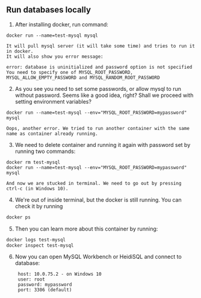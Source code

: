 ## Run databases locally

1. After installing docker, run command: 

```posh
docker run --name=test-mysql mysql
```

    It will pull mysql server (it will take some time) and tries to run it in docker. 
    It will also show you error message:
        
    error: database is uninitialized and password option is not specified
    You need to specify one of MYSQL_ROOT_PASSWORD, MYSQL_ALLOW_EMPTY_PASSWORD and MYSQL_RANDOM_ROOT_PASSWORD

2. As you see you need to set some passwords, or allow mysql to run without password. Seems like a good idea, right? Shall we proceed with setting environment variables?

```posh
docker run --name=test-mysql --env="MYSQL_ROOT_PASSWORD=mypassword" mysql
```

    Oops, another error. We tried to run another container with the same name as container already running.

3. We need to delete container and running it again with password set by running two commands:

```console
docker rm test-mysql
docker run --name=test-mysql --env="MYSQL_ROOT_PASSWORD=mypassword" mysql
```

    And now we are stucked in terminal. We need to go out by pressing ctrl-c (in Windows 10).

4. We're out of inside terminal, but the docker is still running. You can check it by running
```zsh
docker ps
```

5. Then you can learn more about this container by running:
```bash
docker logs test-mysql
docker inspect test-mysql
```

6. Now you can open MySQL Workbench or HeidiSQL and connect to database:

        host: 10.0.75.2 - on Windows 10
        user: root
        password: mypassword
        port: 3306 (default)